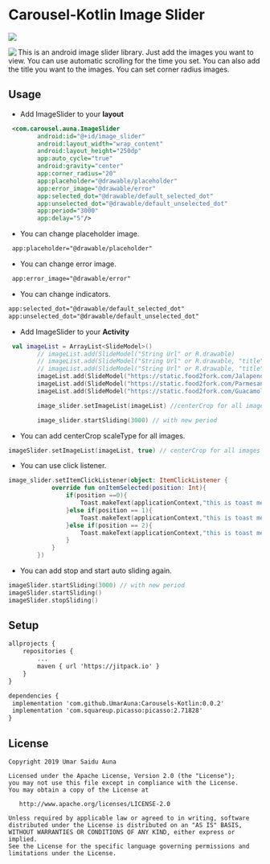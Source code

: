 # Carousel-Kotlin Image Slider
[![](https://jitpack.io/v/UmarAuna/Carousels-Kotlin.svg)](https://jitpack.io/#UmarAuna/Carousels-Kotlin)

<a href="https://github.com/Ramotion/cardslider-android">
<img align="left" src="https://agitated-allen-ab5fcb.netlify.com/images/carousel-large.gif"/></a>
This is an android image slider library. Just add the images you want to view. You can use automatic scrolling for the time you set. You can also add the title you want to the images. You can set corner radius images.

## Usage
- Add ImageSlider to your **layout**
```xml
 <com.carousel.auna.ImageSlider
        android:id="@+id/image_slider"
        android:layout_width="wrap_content"
        android:layout_height="250dp"
        app:auto_cycle="true"
        android:gravity="center"
        app:corner_radius="20"
        app:placeholder="@drawable/placeholder"
        app:error_image="@drawable/error"
        app:selected_dot="@drawable/default_selected_dot"
        app:unselected_dot="@drawable/default_unselected_dot"
        app:period="3000"
        app:delay="5"/>
```
- You can change placeholder image.
```xml
 app:placeholder="@drawable/placeholder"
```
- You can change error image.
```xml
 app:error_image="@drawable/error"
```
- You can change indicators.
```xml
app:selected_dot="@drawable/default_selected_dot"
app:unselected_dot="@drawable/default_unselected_dot"
```
- Add ImageSlider to your **Activity**
```kt
 val imageList = ArrayList<SlideModel>()
        // imageList.add(SlideModel("String Url" or R.drawable)
        // imageList.add(SlideModel("String Url" or R.drawable, "title") You can add title
        // imageList.add(SlideModel("String Url" or R.drawable, "title", true) Also you can add centerCrop scaleType for this image
        imageList.add(SlideModel("https://static.food2fork.com/Jalapeno2BPopper2BGrilled2BCheese2BSandwich2B12B500fd186186.jpg","Buy One get two for free",true))
        imageList.add(SlideModel("https://static.food2fork.com/ParmesanRoastedPotatoes11985a.jpg","Eat at 5% price reduction on Fridays",true))
        imageList.add(SlideModel("https://static.food2fork.com/GuacamoleGrilledCheese6019.jpg","Come and enjoy with your family",true))

        image_slider.setImageList(imageList) //centerCrop for all images

        image_slider.startSliding(3000) // with new period
```
- You can add centerCrop scaleType for all images. 
```kt
imageSlider.setImageList(imageList, true) // centerCrop for all images
```
- You can use click listener. 
```kt
image_slider.setItemClickListener(object: ItemClickListener {
            override fun onItemSelected(position: Int){
                if(position ==0){
                    Toast.makeText(applicationContext,"this is toast message 1", Toast.LENGTH_SHORT).show()
                }else if(position == 1){
                    Toast.makeText(applicationContext,"this is toast message 2", Toast.LENGTH_SHORT).show()
                }else if(position == 2){
                    Toast.makeText(applicationContext,"this is toast message 3", Toast.LENGTH_SHORT).show()
                }
            }
        })
```
- You can add stop and start auto sliding again. 
```kt
imageSlider.startSliding(3000) // with new period
imageSlider.startSliding()
imageSlider.stopSliding()
```

## Setup
```xml
allprojects {
    repositories {
        ...
        maven { url 'https://jitpack.io' }
    }
}

dependencies {
 implementation 'com.github.UmarAuna:Carousels-Kotlin:0.0.2'
 implementation 'com.squareup.picasso:picasso:2.71828'
}
```
## License
```
Copyright 2019 Umar Saidu Auna

Licensed under the Apache License, Version 2.0 (the "License");
you may not use this file except in compliance with the License.
You may obtain a copy of the License at

   http://www.apache.org/licenses/LICENSE-2.0

Unless required by applicable law or agreed to in writing, software
distributed under the License is distributed on an "AS IS" BASIS,
WITHOUT WARRANTIES OR CONDITIONS OF ANY KIND, either express or implied.
See the License for the specific language governing permissions and
limitations under the License.
```


